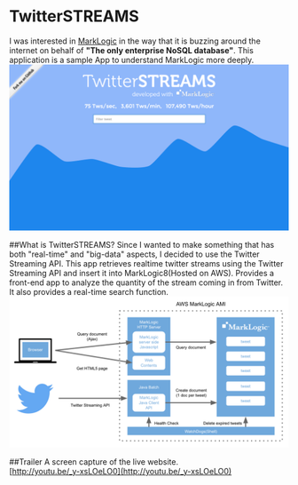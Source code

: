 # TwitterSTREAMS
I was interested in [MarkLogic](http://jp.marklogic.com/) in the way that it is buzzing around the internet on behalf of **"The only enterprise NoSQL database"**. This application is a sample App to understand MarkLogic more deeply.
![tw_img](https://raw.githubusercontent.com/uskay/TwitterStreams4MarkLogic/master/WebContent/img/tw_img.png)

##What is TwitterSTREAMS?
Since I wanted to make something that has both "real-time" and "big-data" aspects, I decided to use the Twitter Streaming API. This app retrieves realtime twitter streams using the Twitter Streaming API and insert it into MarkLogic8(Hosted on AWS). Provides a front-end app to analyze the quantity of the stream coming in from Twitter. It also provides a real-time search function.
![tw_model](https://raw.githubusercontent.com/uskay/TwitterStreams4MarkLogic/master/WebContent/img/tw_model.png)

##Trailer
A screen capture of the live website.<br>
[http://youtu.be/_y-xsLOeLO0](http://youtu.be/_y-xsLOeLO0)
